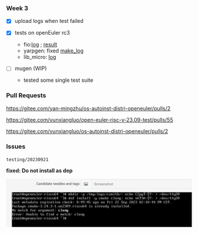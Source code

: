 ### Week 3

+ [x] upload logs when test failed
+ [x] tests on openEuler rc3

  + fio:[log](./res/fio-2023-09-22.log) ; [result](./res/fio-2023-09-22.csv)
  + yarpgen: fixed [make_log](./res/yarpgen-make_2023-09-22.log)
  + lib_micro: [log](./res/lib_micro-2023-09-22.log)
  
+ [ ] mugen (WIP)
  + tested some single test suite


### Pull Requests

https://gitee.com/yan-mingzhu/os-autoinst-distri-openeuler/pulls/2

https://gitee.com/yunxiangluo/open-euler-risc-v-23.09-test/pulls/55

https://gitee.com/yunxiangluo/os-autoinst-distri-openeuler/pulls/2

### Issues

`testing/20230921`

**fixed: Do not install as dep**

![clang_fail](res/clang_fail.png)
